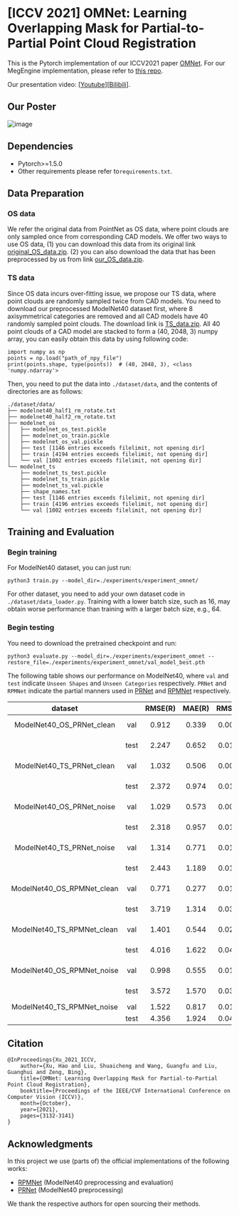 # [ICCV 2021] OMNet: Learning Overlapping Mask for Partial-to-Partial Point Cloud Registration

This is the Pytorch implementation of our ICCV2021 paper [OMNet](https://openaccess.thecvf.com/content/ICCV2021/papers/Xu_OMNet_Learning_Overlapping_Mask_for_Partial-to-Partial_Point_Cloud_Registration_ICCV_2021_paper.pdf). For our MegEngine implementation, please refer to [this repo](https://github.com/megvii-research/OMNet).

Our presentation video: [[Youtube](https://www.youtube.com/watch?v=u2lTKsom8oU)][[Bilibili](https://www.bilibili.com/video/BV1Ef4y1J7XP/)].

## Our Poster

![image](./images/OMNet_poster.png)

## Dependencies

* Pytorch>=1.5.0
* Other requirements please refer to`requirements.txt`.

## Data Preparation

### OS data

We refer the original data from PointNet as OS data, where point clouds are only sampled once from corresponding CAD models. We offer two ways to use OS data, (1) you can download this data from its original link [original_OS_data.zip](http://modelnet.cs.princeton.edu/). (2) you can also download the data that has been preprocessed by us from link [our_OS_data.zip](https://drive.google.com/file/d/1rXnbXwD72tkeu8x6wboMP0X7iL9LiBPq/view?usp=sharing).

### TS data

Since OS data incurs over-fitting issue, we propose our TS data, where point clouds are randomly sampled twice from CAD models. You need to download our preprocessed ModelNet40 dataset first, where 8 axisymmetrical categories are removed and all CAD models have 40 randomly sampled point clouds. The download link is [TS_data.zip](https://drive.google.com/file/d/1-zcp5oR69WM6lMI71uHmOi6OFpzQomgI/view?usp=sharing). All 40 point clouds of a CAD model are stacked to form a (40, 2048, 3) numpy array, you can easily obtain this data by using following code:

```
import numpy as np
points = np.load("path_of_npy_file")
print(points.shape, type(points))  # (40, 2048, 3), <class 'numpy.ndarray'>
```

Then, you need to put the data into `./dataset/data`, and the contents of directories are as follows:

```
./dataset/data/
├── modelnet40_half1_rm_rotate.txt
├── modelnet40_half2_rm_rotate.txt
├── modelnet_os
│   ├── modelnet_os_test.pickle
│   ├── modelnet_os_train.pickle
│   ├── modelnet_os_val.pickle
│   ├── test [1146 entries exceeds filelimit, not opening dir]
│   ├── train [4194 entries exceeds filelimit, not opening dir]
│   └── val [1002 entries exceeds filelimit, not opening dir]
└── modelnet_ts
    ├── modelnet_ts_test.pickle
    ├── modelnet_ts_train.pickle
    ├── modelnet_ts_val.pickle
    ├── shape_names.txt
    ├── test [1146 entries exceeds filelimit, not opening dir]
    ├── train [4196 entries exceeds filelimit, not opening dir]
    └── val [1002 entries exceeds filelimit, not opening dir]
```

## Training and Evaluation

### Begin training

For ModelNet40 dataset, you can just run:

```
python3 train.py --model_dir=./experiments/experiment_omnet/
```

For other dataset, you need to add your own dataset code in `./dataset/data_loader.py`. Training with a lower batch size, such as 16, may obtain worse performance than training with a larger batch size, e.g., 64.

### Begin testing

You need to download the pretrained checkpoint and run:

```
python3 evaluate.py --model_dir=./experiments/experiment_omnet --restore_file=./experiments/experiment_omnet/val_model_best.pth
```

The following table shows our performance on ModelNet40, where `val` and `test` indicate  `Unseen Shapes` and `Unseen Categories` respectively. `PRNet` and `RPMNet` indicate the partial manners used in [PRNet]() and [RPMNet](https://openaccess.thecvf.com/content_CVPR_2020/papers/Yew_RPM-Net_Robust_Point_Matching_Using_Learned_Features_CVPR_2020_paper.pdf) respectively.

|          dataset          |     | RMSE(R) | MAE(R) | RMSE(t) | MAE(t) | Error(R) | Error(t) |                                           checkpoint                                           |
| :------------------------: | :--: | :-----: | :----: | :-----: | :----: | :------: | :------: | :---------------------------------------------------------------------------------------------: |
| ModelNet40_OS_PRNet_clean | val |  0.912  | 0.339 | 0.0078 | 0.0049 |  0.639  |  0.0099  | [Google Drive](https://drive.google.com/file/d/1i6nsSPFriGYxD1rDGTpbtTBYmdQcT8St/view?usp=sharing) |
|                           | test |  2.247  | 0.652 | 0.0177 | 0.0077 |  1.241  |  0.0154  | [Google Drive](https://drive.google.com/file/d/1LTR4rCT4eQ6JXXOekeUjhXQpwhlh9NEY/view?usp=sharing) |
| ModelNet40_TS_PRNet_clean | val |  1.032  | 0.506 | 0.0085 | 0.0057 |  0.984  |  0.0113  | [Google Drive](https://drive.google.com/file/d/1AdutxYe7FS88uoLMf7V6Mo9Tlb9hSDlF/view?usp=sharing) |
|                           | test |  2.372  | 0.974 | 0.0146 | 0.0077 |  1.892  |  0.0152  | [Google Drive](https://drive.google.com/file/d/1A-6xTPGPAbmnwbnt81NjhN6Mw9VMHmwN/view?usp=sharing) |
| ModelNet40_OS_PRNet_noise | val |  1.029  | 0.573 | 0.0089 | 0.0061 |  1.077  |  0.0123  | [Google Drive](https://drive.google.com/file/d/1JbBlBW08PQrucbdpp-G-VlWdjlik6tO7/view?usp=sharing) |
|                           | test |  2.318  | 0.957 | 0.0155 | 0.0078 |  1.809  |  0.0156  | [Google Drive](https://drive.google.com/file/d/154xYpstuQJ0eDk3rqbDShg5P5b17xlry/view?usp=sharing) |
| ModelNet40_TS_PRNet_noise | val |  1.314  | 0.771 | 0.0102 | 0.0074 |  1.490  |  0.0148  | [Google Drive](https://drive.google.com/file/d/1ZzetsjHC4POh8Irr1RfSl8boPJvCQFMx/view?usp=sharing) |
|                           | test |  2.443  | 1.189 | 0.0181 | 0.0097 |  2.311  |  0.0193  | [Google Drive](https://drive.google.com/file/d/1eHi9pzAmL3jrYGmv6X9xy-8U7hAw9OdI/view?usp=sharing) |
| ModelNet40_OS_RPMNet_clean | val |  0.771  | 0.277 | 0.0154 | 0.0056 |  0.561  |  0.0122  | [Google Drive](https://drive.google.com/file/d/1_wGJTxaezFvb4xqABmFfrIR03Wq2c80U/view?usp=sharing) |
|                           | test |  3.719  | 1.314 | 0.0392 | 0.0151 |  2.659  |  0.0321  | [Google Drive](https://drive.google.com/file/d/1IQ0DZ_OmaZPErPqm4DJ4NBWfnt1d1YG5/view?usp=sharing) |
| ModelNet40_TS_RPMNet_clean | val |  1.401  | 0.544 | 0.0241 | 0.0095 |  1.128  |  0.0202  | [Google Drive](https://drive.google.com/file/d/1IlUSzGoAXHzon5ZrwLPNBsTuICphhrAO/view?usp=sharing) |
|                           | test |  4.016  | 1.622 | 0.0419 | 0.0184 |  3.205  |  0.0394  | [Google Drive](https://drive.google.com/file/d/1NJZcfHoXlCFTMVz01ZACiiTMNUEW1QQC/view?usp=sharing) |
| ModelNet40_OS_RPMNet_noise | val |  0.998  | 0.555 | 0.0172 | 0.0078 |  1.079  |  0.0167  | [Google Drive](https://drive.google.com/file/d/1LvhPwrtUs-A2AZWO1YgrvhgcxdZXTen-/view?usp=sharing) |
|                           | test |  3.572  | 1.570 | 0.0391 | 0.0172 |  3.073  |  0.0359  | [Google Drive](https://drive.google.com/file/d/1xnHcKikXs8D9UuGchwo3YK21vG86zRtp/view?usp=sharing) |
| ModelNet40_TS_RPMNet_noise | val |  1.522  | 0.817 | 0.0189 | 0.0098 |  1.622  |  0.0208  |                                                -                                                |
|                           | test |  4.356  | 1.924 | 0.0486 | 0.0223 |  3.834  |  0.0476  |                                                -                                                |

## Citation

```
@InProceedings{Xu_2021_ICCV,
    author={Xu, Hao and Liu, Shuaicheng and Wang, Guangfu and Liu, Guanghui and Zeng, Bing},
    title={OMNet: Learning Overlapping Mask for Partial-to-Partial Point Cloud Registration},
    booktitle={Proceedings of the IEEE/CVF International Conference on Computer Vision (ICCV)},
    month={October},
    year={2021},
    pages={3132-3141}
}
```

## Acknowledgments

In this project we use (parts of) the official implementations of the following works:

* [RPMNet](https://github.com/yewzijian/RPMNet) (ModelNet40 preprocessing and evaluation)
* [PRNet](https://github.com/WangYueFt/prnet) (ModelNet40 preprocessing)

We thank the respective authors for open sourcing their methods.
